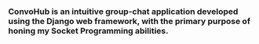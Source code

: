 <h3> <b>ConvoHub</b> is an intuitive group-chat application developed using the Django web framework, with the primary purpose of honing my Socket Programming abilities.
</h3>
